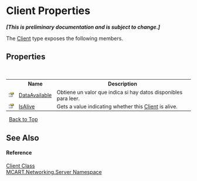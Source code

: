 # Client Properties
 _**\[This is preliminary documentation and is subject to change.\]**_

The <a href="192fdf1f-b8af-3ec9-0055-92ff0e690de3">Client</a> type exposes the following members.


## Properties
&nbsp;<table><tr><th></th><th>Name</th><th>Description</th></tr><tr><td>![Public property](media/pubproperty.gif "Public property")</td><td><a href="aac75495-bca1-5b1f-ac19-90cf09aaa22e">DataAvailable</a></td><td>
Obtiene un valor que indica si hay datos disponibles para leer.</td></tr><tr><td>![Public property](media/pubproperty.gif "Public property")</td><td><a href="f5cd32bc-4713-3b91-1459-49498cfeb280">IsAlive</a></td><td>
Gets a value indicating whether this <a href="192fdf1f-b8af-3ec9-0055-92ff0e690de3">Client</a> is alive.</td></tr></table>&nbsp;
<a href="#client-properties">Back to Top</a>

## See Also


#### Reference
<a href="192fdf1f-b8af-3ec9-0055-92ff0e690de3">Client Class</a><br /><a href="720af18e-2a17-584a-1ca8-e0e39906cbff">MCART.Networking.Server Namespace</a><br />